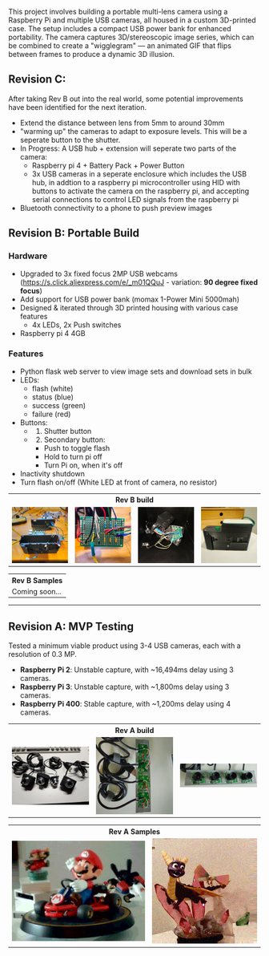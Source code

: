 This project involves building a portable multi-lens camera using a Raspberry Pi and multiple USB cameras, all housed in a custom 3D-printed case. The setup includes a compact USB power bank for enhanced portability. The camera captures 3D/stereoscopic image series, which can be combined to create a "wigglegram" — an animated GIF that flips between frames to produce a dynamic 3D illusion.

## Revision C:

After taking Rev B out into the real world, some potential improvements have been identified for the next iteration.

- Extend the distance between lens from 5mm to around 30mm
- "warming up" the cameras to adapt to exposure levels. This will be a seperate button to the shutter.
- In Progress: A USB hub + extension will seperate two parts of the camera:
  - Raspberry pi 4 + Battery Pack + Power Button
  - 3x USB cameras in a seperate enclosure which includes the USB hub, in addtion to a raspberry pi microcontroller using HID with buttons to activate the camera on the raspberry pi, and accepting serial connections to control LED signals from the raspberry pi
- Bluetooth connectivity to a phone to push preview images

## Revision B: Portable Build

### Hardware
- Upgraded to 3x fixed focus 2MP USB webcams (https://s.click.aliexpress.com/e/_m01QQuJ - variation: **90 degree fixed focus**)
- Add support for USB power bank (momax 1-Power Mini 5000mah)
- Designed & iterated through 3D printed housing with various case features
  - 4x LEDs, 2x Push switches
- Raspberry pi 4 4GB

### Features
- Python flask web server to view image sets and download sets in bulk
- LEDs:
  - flash (white)
  - status (blue)
  - success (green)
  - failure (red)
- Buttons:
  - 1. Shutter button
  - 2. Secondary button:
    - Push to toggle flash
    - Hold to turn pi off
    - Turn Pi on, when it's off
- Inactivity shutdown
- Turn flash on/off (White LED at front of camera, no resistor)

<table>
  <tr><th colspan="4">Rev B build</th></tr>
  <tr>
    <td><img src="resources/readme_images/rev2_a.jpg"></td>
    <td><img src="resources/readme_images/rev2_b.jpg"></td>
    <td><img src="resources/readme_images/rev2_c.jpg"></td>
    <td><img src="resources/readme_images/rev2_d.jpg"></td>
  </tr>
</table>

<table>
  <tr><th colspan="3">Rev B Samples</th></tr>
  <tr>
    <td>Coming soon...</td>
  </tr>
</table>

---

## Revision A: MVP Testing
Tested a minimum viable product using 3-4 USB cameras, each with a resolution of 0.3 MP.
- **Raspberry Pi 2**: Unstable capture, with ~16,494ms delay using 3 cameras.
- **Raspberry Pi 3**: Unstable capture, with ~1,800ms delay using 3 cameras.
- **Raspberry Pi 400**: Stable capture, with ~1,200ms delay using 4 cameras.

<table>
  <tr><th colspan="3">Rev A build</th></tr>
  <tr>
    <td><img src="resources/readme_images/webcams_1.jpg"></td>
    <td><img src="resources/readme_images/webcams_2_back.jpg"></td>
    <td><img src="resources/readme_images/webcams_3_front.jpg"></td>
  </tr>
</table>

<table>
  <tr><th colspan="2">Rev A Samples</th></tr>
  <tr>
    <td><img src="resources/readme_images/1731046338_B.gif"></td>
    <td><img src="resources/readme_images/1731052035_A.gif"></td>
  </tr>
</table>
